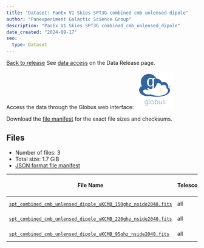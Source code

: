```yaml
---
title: "Dataset: PanEx V1 Skies SPT3G combined cmb unlensed dipole"
author: "Panexperiment Galactic Science Group"
description: "PanEx V1 Skies SPT3G combined_cmb_unlensed_dipole"
date_created: "2024-09-17"
seo:
  type: Dataset
---
```


[Back to release](./panexv1-spt.html#datasets)
See [data access](./panexv1-spt.html#data-access) on the Data Release page.

Access the data through the Globus web interface: [![Download via Globus](images/globus-logo.png)](https://app.globus.org/file-manager?origin_id=53b2a147-ae9d-4bbf-9d18-3b46d133d4bb&origin_path=%2Fspt3g%2Fcombined_cmb_unlensed_dipole%2F)

Download the [file manifest](https://g-0a470a.6b7bd8.0ec8.data.globus.org/spt3g/combined_cmb_unlensed_dipole/manifest.json) for the exact file sizes and checksums.

## Files

- Number of files: 3
- Total size: 1.7 GiB
- [JSON format file manifest](https://g-0a470a.6b7bd8.0ec8.data.globus.org/spt3g/combined_cmb_unlensed_dipole/manifest.json)

|                                                                                                   File Name                                                                                                    | Telescope | Frequency Band (GHz) | Pixelization | Nside | Unit  |   Size    |
| -------------------------------------------------------------------------------------------------------------------------------------------------------------------------------------------------------------- | --------- | -------------------- | ------------ | ----: | ----- | --------- |
| [`spt_combined_cmb_unlensed_dipole_uKCMB_150ghz_nside2048.fits`](https://g-0a470a.6b7bd8.0ec8.data.globus.org/spt3g/combined_cmb_unlensed_dipole/spt_combined_cmb_unlensed_dipole_uKCMB_150ghz_nside2048.fits) | all       | all                  | healpix      |  2048 | uKCMB | 576.0 MiB |
| [`spt_combined_cmb_unlensed_dipole_uKCMB_220ghz_nside2048.fits`](https://g-0a470a.6b7bd8.0ec8.data.globus.org/spt3g/combined_cmb_unlensed_dipole/spt_combined_cmb_unlensed_dipole_uKCMB_220ghz_nside2048.fits) | all       | all                  | healpix      |  2048 | uKCMB | 576.0 MiB |
| [`spt_combined_cmb_unlensed_dipole_uKCMB_95ghz_nside2048.fits`](https://g-0a470a.6b7bd8.0ec8.data.globus.org/spt3g/combined_cmb_unlensed_dipole/spt_combined_cmb_unlensed_dipole_uKCMB_95ghz_nside2048.fits)   | all       | all                  | healpix      |  2048 | uKCMB | 576.0 MiB |
